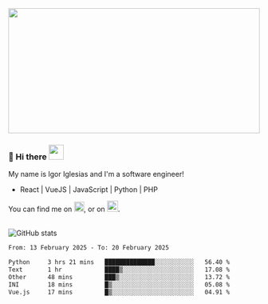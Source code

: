 <img src="https://c.tenor.com/KjVxfRrrncUAAAAd/matrix.gif" width="100%" height="250px">

### 🔭 Hi there <img src="https://raw.githubusercontent.com/MartinHeinz/MartinHeinz/master/wave.gif" width="30px">


My name is Igor Iglesias and I'm a software engineer!
<br>

<ul>
  <li> React | VueJS | JavaScript | Python | PHP </li>
</ul>
You can find me on <a href="https://twitter.com/IgorIglesias5"><img src="https://i.imgur.com/JLLlB5S.png" width="20px"></a>, or on <a href="https://www.linkedin.com/in/igor-iglesias-62478428/"><img src="https://i.imgur.com/PXyIkWx.png" width="22px"></a>.

<br>
<br>

![GitHub stats](https://github-readme-stats.vercel.app/api?username=igoiglesias&show_icons=true&count_private=true&theme=chartreuse-dark&hide_title=true)

<!--START_SECTION:waka-->

```txt
From: 13 February 2025 - To: 20 February 2025

Python     3 hrs 21 mins   ██████████████░░░░░░░░░░░   56.40 %
Text       1 hr            ████▒░░░░░░░░░░░░░░░░░░░░   17.08 %
Other      48 mins         ███▒░░░░░░░░░░░░░░░░░░░░░   13.72 %
INI        18 mins         █▒░░░░░░░░░░░░░░░░░░░░░░░   05.08 %
Vue.js     17 mins         █▒░░░░░░░░░░░░░░░░░░░░░░░   04.91 %
```

<!--END_SECTION:waka-->
